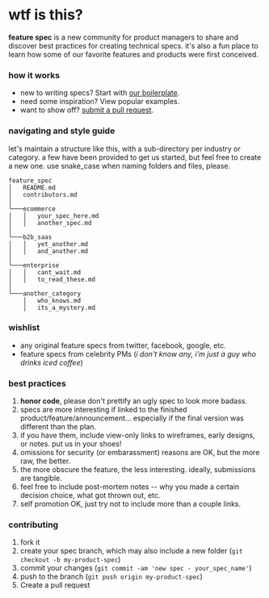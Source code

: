# wtf is this?

**feature spec** is a new community for product managers to share and discover best practices for creating technical specs. it's also a fun place to learn how some of our favorite features and products were first conceived.

### how it works

* new to writing specs? Start with [our boilerplate]().
* need some inspiration? View popular examples.
* want to show off? [submit a pull request](#contributing).

### navigating and style guide
let's maintain a structure like this, with a sub-directory per industry or category. a few have been provided to get us started, but feel free to create a new one. use snake_case when naming folders and files, please.

```
feature_spec
│   README.md
│   contributors.md    
│
└───ecommerce
│   │   your_spec_here.md
│   │   another_spec.md
│   
└───b2b_saas
│   │   yet_another.md
│   │   and_another.md
│   
└───enterprise
│   │   cant_wait.md
│   │   to_read_these.md
│   
└───another_category
    │   who_knows.md
    │   its_a_mystery.md
```

### wishlist
* any original feature specs from twitter, facebook, google, etc.
* feature specs from celebrity PMs (_i don't know any, i'm just a guy who drinks iced coffee_)

### best practices

1. **honor code**, please don't prettify an ugly spec to look more badass.
2. specs are more interesting if linked to the finished product/feature/announcement... especially if the final version was different than the plan.
3. if you have them, include view-only links to wireframes, early designs, or notes. put us in your shoes!
4. omissions for security (or embarassment) reasons are OK, but the more raw, the better.
5. the more obscure the feature, the less interesting. ideally, submissions are tangible.
6. feel free to include post-mortem notes -- why you made a certain decision choice, what got thrown out, etc. 
5. self promotion OK, just try not to include more than a couple links.

### contributing

1. fork it
2. create your spec branch, which may also include a new folder (`git checkout -b my-product-spec`)
3. commit your changes (`git commit -am 'new spec - your_spec_name'`)
4. push to the branch (`git push origin my-product-spec`)
5. Create a pull request
